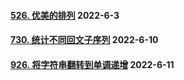 #### [526. 优美的排列](https://leetcode.cn/problems/beautiful-arrangement/)  2022-6-3

#### [730. 统计不同回文子序列](https://leetcode.cn/problems/count-different-palindromic-subsequences/)	2022-6-10

#### [926. 将字符串翻转到单调递增](https://leetcode.cn/problems/flip-string-to-monotone-increasing/)	2022-6-11